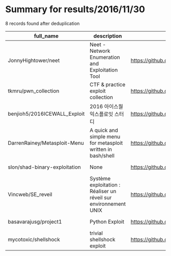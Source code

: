 
# Summary for results/2016/11/30
    
8 records found after deduplication

| full_name | description | html_url | matched_list | matched_count | pushed_at | size | stargazers_count | language | forks_count | vul_ids |
|-------------------------------|------------------------------------------------------------------|--------------------------------------------------|----------------------------------|-----------------|---------------------------|--------|--------------------|------------|---------------|-----------|
| JonnyHightower/neet | Neet - Network Enumeration and Exploitation Tool | https://github.com/JonnyHightower/neet | ['exploit'] | 1 | 2016-11-30 15:44:57+00:00 | 34091 | 167 | HTML | 37 | [] |
| tkmru/pwn_collection | CTF & practice exploit collection | https://github.com/tkmru/pwn_collection | ['exploit'] | 1 | 2016-11-30 21:26:35+00:00 | 846 | 39 | Python | 3 | [] |
| benjioh5/2016ICEWALL_Exploit | 2016 아이스월 익스플로잇 스터디 | https://github.com/benjioh5/2016ICEWALL_Exploit | ['exploit'] | 1 | 2016-11-30 01:37:37+00:00 | 1 | 0 | | 0 | [] |
| DarrenRainey/Metasploit-Menu | A quick and simple menu for metasploit written in bash/shell | https://github.com/DarrenRainey/Metasploit-Menu | ['metasploit module OR payload'] | 1 | 2016-11-30 19:11:20+00:00 | 9 | 2 | Shell | 0 | [] |
| slon/shad-binary-exploitation | None | https://github.com/slon/shad-binary-exploitation | ['exploit'] | 1 | 2016-11-30 15:01:22+00:00 | 226 | 1 | C | 0 | [] |
| Vincweb/SE_reveil | Système exploitation : Réaliser un réveil sur environnement UNIX | https://github.com/Vincweb/SE_reveil | ['exploit'] | 1 | 2016-11-30 11:42:05+00:00 | 6 | 0 | C | 0 | [] |
| basavarajusg/project1 | Python Exploit | https://github.com/basavarajusg/project1 | ['exploit'] | 1 | 2016-11-30 11:53:56+00:00 | 15 | 0 | | 0 | [] |
| mycotoxic/shellshock | trivial shellshock exploit | https://github.com/mycotoxic/shellshock | ['exploit'] | 1 | 2016-11-30 16:23:24+00:00 | 160 | 0 | Perl | 0 | [] |
